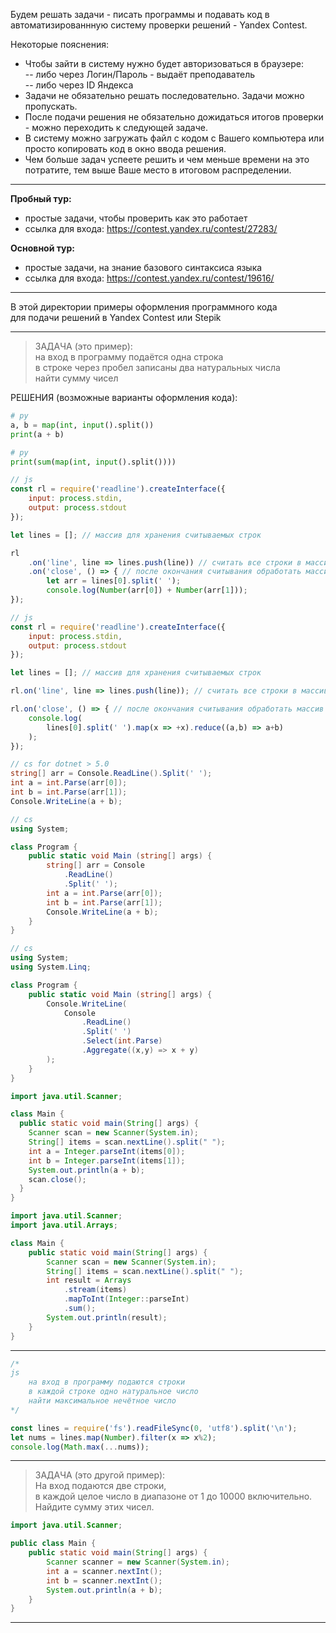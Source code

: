 Будем решать задачи - писать программы и подавать код в автоматизированнную систему проверки решений - Yandex Contest.  

Некоторые пояснения:  

- Чтобы зайти в систему нужно будет авторизоваться в браузере:  
  -- либо через Логин/Пароль - выдаёт преподаватель  
  -- либо через ID Яндекса  
- Задачи не обязательно решать последовательно. Задачи можно пропускать.  
- После подачи решения не обязательно дожидаться итогов проверки - можно переходить к следующей задаче.  
- В систему можно загружать файл с кодом с Вашего компьютера или просто копировать код в окно ввода решения.  
- Чем больше задач успеете решить и чем меньше времени на это потратите, тем выше Ваше место в итоговом распределении.  

---  

**Пробный тур:**  

- простые задачи, чтобы проверить как это работает  
- ссылка для входа: https://contest.yandex.ru/contest/27283/  

**Основной тур:**  

- простые задачи, на знание базового синтаксиса языка  
- ссылка для входа: https://contest.yandex.ru/contest/19616/  

---  

В этой директории примеры оформления программного кода  
для подачи решений в Yandex Contest или Stepik  

---  

> ЗАДАЧА (это пример):  
> на вход в программу подаётся одна строка  
> в строке через пробел записаны два натуральных числа  
> найти сумму чисел  

РЕШЕНИЯ (возможные варианты оформления кода):  

```py
# py
a, b = map(int, input().split())
print(a + b)
```

```py
# py
print(sum(map(int, input().split())))
```

```js
// js
const rl = require('readline').createInterface({
    input: process.stdin,
    output: process.stdout
});

let lines = []; // массив для хранения считываемых строк

rl
    .on('line', line => lines.push(line)) // считать все строки в массив
    .on('close', () => { // после окончания считывания обработать массив
        let arr = lines[0].split(' ');
        console.log(Number(arr[0]) + Number(arr[1]));
});
```

```js
// js
const rl = require('readline').createInterface({
    input: process.stdin,
    output: process.stdout
});

let lines = []; // массив для хранения считываемых строк

rl.on('line', line => lines.push(line)); // считать все строки в массив

rl.on('close', () => { // после окончания считывания обработать массив
    console.log(
        lines[0].split(' ').map(x => +x).reduce((a,b) => a+b)
    );
});
```

```cs
// cs for dotnet > 5.0
string[] arr = Console.ReadLine().Split(' ');
int a = int.Parse(arr[0]);
int b = int.Parse(arr[1]);
Console.WriteLine(a + b);
```


```cs
// cs
using System;

class Program {
    public static void Main (string[] args) {
        string[] arr = Console
            .ReadLine()
            .Split(' ');
        int a = int.Parse(arr[0]);
        int b = int.Parse(arr[1]);
        Console.WriteLine(a + b);
    }
}
```

```cs
// cs
using System;
using System.Linq;

class Program {
    public static void Main (string[] args) {
        Console.WriteLine(
            Console
                .ReadLine()
                .Split(' ')
                .Select(int.Parse)
                .Aggregate((x,y) => x + y)
        );
    }
}
```

```java
import java.util.Scanner;

class Main {
  public static void main(String[] args) {
    Scanner scan = new Scanner(System.in);
    String[] items = scan.nextLine().split(" ");
    int a = Integer.parseInt(items[0]);
    int b = Integer.parseInt(items[1]);
    System.out.println(a + b);
    scan.close();
  }
}
```

```java
import java.util.Scanner;
import java.util.Arrays;

class Main {
    public static void main(String[] args) {
        Scanner scan = new Scanner(System.in);
        String[] items = scan.nextLine().split(" ");
        int result = Arrays
            .stream(items)
            .mapToInt(Integer::parseInt)
            .sum();
        System.out.println(result);
    }
}
```
---  

```js
/*
js
    на вход в программу подаются строки
    в каждой строке одно натуральное число
    найти максимальное нечётное число
*/

const lines = require('fs').readFileSync(0, 'utf8').split('\n');
let nums = lines.map(Number).filter(x => x%2);
console.log(Math.max(...nums));
```

---  

> ЗАДАЧА (это другой пример):  
> На вход подаются две строки,  
> в каждой целое число в диапазоне от 1 до 10000 включительно.  
> Найдите сумму этих чисел.  

```java
import java.util.Scanner;

public class Main {
    public static void main(String[] args) {
        Scanner scanner = new Scanner(System.in);
        int a = scanner.nextInt();
        int b = scanner.nextInt();
        System.out.println(a + b);
    }
}
```

---  
